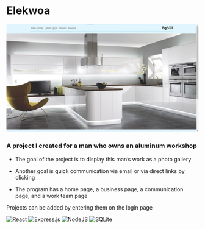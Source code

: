 # Elekwoa

![elewoa image](./src/images/elekwoa.jpg)

### A project I created for a man who owns an aluminum workshop

- The goal of the project is to display this man’s work as a photo gallery

- Another goal is quick communication via email or via direct links by clicking

- The program has a home page, a business page, a communication page, and a work team page

Projects can be added by entering them on the login page

![React](https://img.shields.io/badge/react-%2320232a.svg?style=for-the-badge&logo=react&logoColor=%2361DAFB)
![Express.js](https://img.shields.io/badge/express.js-%23404d59.svg?style=for-the-badge&logo=express&logoColor=%2361DAFB)
![NodeJS](https://img.shields.io/badge/node.js-6DA55F?style=for-the-badge&logo=node.js&logoColor=white)
![SQLite](https://img.shields.io/badge/sqlite-%2307405e.svg?style=for-the-badge&logo=sqlite&logoColor=white)

